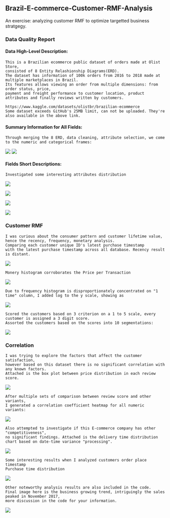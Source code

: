 ## Brazil-E-commerce-Customer-RMF-Analysis
An exercise: analyzing customer RMF to optimize targetted business stratgegy.


### Data Quality Report
   #### Data High-Level Description:
    This is a Brazilian ecommerce public dataset of orders made at Olist Store, 
    consisted of 8 Entity Relashionship Diagrams(ERD). 
    The dataset has information of 100k orders from 2016 to 2018 made at multiple marketplaces in Brazil. 
    Its features allows viewing an order from multiple dimensions: from order status, price, 
    payment and freight performance to customer location, product attributes and finally reviews written by customers.
    
    https://www.kaggle.com/datasets/olistbr/brazilian-ecommerce
    Some dataset exceeds GitHub's 25MB limit, can not be uploaded. They're also available in the above link. 
    
   #### Summary Information for All Fields:
    Through merging the 8 ERD, data cleaning, attribute selection, we come to the numeric and categorical frames:
    
![](Brazil_Images/Numeric.png)
![](Brazil_Images/Categorical.png)

   #### Fields Short Descriptions:
    Investigated some interesting attributes distribution
 

![](Brazil_images/Product_Sum_of_Sales.png)

<img src = "Brazil_Images/Product_Price_Violin.png">

![](Brazil_images/Customer_GeoJson.png)

![](Brazil_images/Price_per_Transaction.png)
    
### Customer RMF
    I was curious about the consumer pattern and customer lifetime value, 
    hence the recency, frequency, monetary analysis.
    Comparing each customer unique ID's latest purchase timestamp 
    with the latest purchase timestamp across all database. Recency result is distant.
    
![](Brazil_images/Recency_Histogram.png)
    
    Monery histogram corroborates the Price per Transaction
![](Brazil_images/Monetary_Histogram.png)

    Due to frequency histogram is disproportionately concentrated on "1 time" column, I added log to the y scale, showing as 
![](Brazil_images/Frequency_Count.png)

    Scored the customers based on 3 criterion on a 1 to 5 scale, every customer is assigned a 3 digit score. 
    Assorted the customers based on the scores into 10 segmentations:
![](Brazil_images/Customer_Segmentation.png)


### Correlation
    I was trying to explore the factors that affect the customer satisfaction, 
    however based on this dataset there is no significant correlation with any known factors. 
    Attached is the box plot between price distribution in each review score. 
    
![](Brazil_images/Price&Review_Correlation.png)
    
    After multiple sets of comparison between review score and other variants, 
    I generated a correlation coefficient heatmap for all numeric variants:
![](Brazil_images/Numeric_Correlation.png)
    
    Also attempted to investigate if this E-commerce company has other "competitiveness", 
    no significant findings. Attached is the delivery time distribution chart based on date-time variance "processing".
![](Brazil_images/Delivery_Time.png)
    
    Some interesting results when I analyzed customers order place timestamp
    Purchase time distribution
![](Brazil_images/Purchase_Time_Bin_Distribution.png)
    
    Other noteworthy analysis results are also included in the code. 
    Final image here is the business growing trend, intriguingly the sales peaked in November 2017, 
    more discussion in the code for your information.
![](Brazil_images/Business_Growing_Trend.png)
